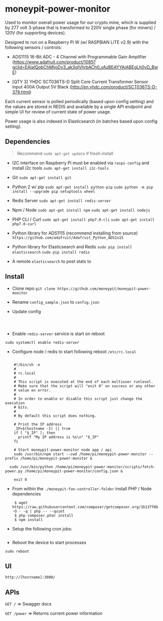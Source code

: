 # moneypit-power-monitor

Used to monitor overall power usage for our crypto mine, which is supplied by 277 volt 3-phase that is transformed to 220V single phase (for miners) / 120V (for supporting devices).

Designed to run on a Raspberry Pi W (w/ RASPBIAN LITE v2.9) with the following sensors / controls:

- ADS1115 16-Bit ADC - 4 Channel with Programmable Gain Amplifier  (https://www.adafruit.com/product/1085?gclid=EAIaIQobChMIjoDv3_ak3gIVhrbACh0_vAzBEAYYAiABEgLh0vD_BwE)

- [QTY 3] YHDC SCT036TS-D Split Core Current Transformer Sensor Input 400A Output 5V Black (http://en.yhdc.com/product/SCT036TS-D-379.html)

Each current sensor is polled periodically (based upon config setting) and the values are stored in REDIS and available by a single API endpoint and simple UI for review of current state of power usage.

Power usage is also indexed in Elasticsearch (in batches based upon config setting).


## Dependencies
>
> Recommend  `sudo apt-get update` if fresh install

- I2C interface on Raspberry Pi must be enabled via `raspi-config` and install i2c tools
   `sudo apt-get install i2c-tools`

- Git
   `sudo apt-get install git`

- Python 2 w/ pip
  `sudo apt-get install python-pip`
  `sudo python -m pip install --upgrade pip setuptools wheel`

- Redis Server
   `sudo apt-get install redis-server`

- Npm / Node
   `sudo apt-get install npm`
   `sudo apt-get install nodejs`

- PHP CLI / Curl
   `sudo apt-get install php7.0-cli`
   `sudo apt-get install php7.0-curl`

- Python library for ADS1115 (recommend installing from source)
  `https://github.com/adafruit/Adafruit_Python_ADS1x15`

- Python library for Elasticsearch and Redis
  `sudo pip install elasticsearch`
  `sudo pip install redis`

- A remote `elasticsearch` to post stats to

## Install

- Clone repo `git clone https://github.com/moneypit/moneypit-power-monitor`

- Rename `config_sample.json` to `config.json`

- Update config

```



```

- Enable `redis-server` service is start on reboot

`sudo systemctl enable redis-server`


- Configure node / redis to start following reboot `/etc/rc.local`

```

	#!/bin/sh -e
	#
	# rc.local
	#
	# This script is executed at the end of each multiuser runlevel.
	# Make sure that the script will "exit 0" on success or any other
	# value on error.
	#
	# In order to enable or disable this script just change the execution
	# bits.
	#
	# By default this script does nothing.

	# Print the IP address
	_IP=$(hostname -I) || true
	if [ "$_IP" ]; then
	  printf "My IP address is %s\n" "$_IP"
	fi

	# Start moneypit-power-monitor node app / api
	sudo /usr/bin/npm start --cwd /home/pi/moneypit-power-monitor --prefix /home/pi/moneypit-power-monitor &

  sudo /usr/bin/python /home/pi/moneypit-power-monitor/scripts/fetch-power.py /home/pi/moneypit-power-monitor/config.json &

	exit 0

```

- From within the `./moneypit-fan-controller-folder` install PHP / Node dependencies

  ```
   $ wget https://raw.githubusercontent.com/composer/getcomposer.org/1b137f8bf6db3e79a38a5bc45324414a6b1f9df2/web/installer -O - -q | php -- --quiet
   $ php composer.phar install
   $ npm install
  ```

- Setup the following cron jobs:

```

```

- Reboot the device to start processes

```
sudo reboot
```

## UI

`http://[hostname]:3000/`

## APIs

`GET /` => Swagger docs

`GET /power` => Returns current power information

